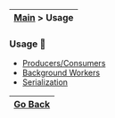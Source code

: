 | [Main](/README.md) > Usage |
|----------------------------|

### Usage :wrench:

- [Producers/Consumers](/docs/PubSub.md)
- [Background Workers](/docs/Workers.md)
- [Serialization](/docs/Serialization.md)

| [Go Back](/README.md) |
|-----------------------| 